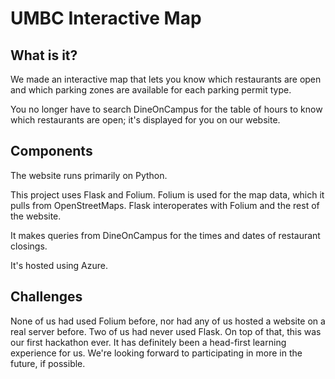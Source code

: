 # UMBC Interactive Map

## What is it?

We made an interactive map that lets you know
which restaurants are open and which parking
zones are available for each parking permit type.

You no longer have to search DineOnCampus for the table of
hours to know which restaurants are open; it's displayed
for you on our website.

## Components

The website runs primarily on Python. 

This project uses Flask and Folium.
Folium is used for the map data, which it pulls from OpenStreetMaps.
Flask interoperates with Folium and the rest of the website.

It makes queries from DineOnCampus for the times and dates
of restaurant closings.

It's hosted using Azure.

## Challenges

None of us had used Folium before,
nor had any of us hosted a website
on a real server before.
Two of us had never used Flask.
On top of that, this was our first hackathon ever.
It has definitely been a head-first learning experience for us.
We're looking forward to participating in more in the future, if possible.
